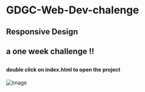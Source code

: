 # GDGC-Web-Dev-chalenge
## Responsive Design
## a one week challenge !!
##
#### double click on index.html to open the project
![image](https://github.com/arolleaguekeng/GDGC-Web-Dev-chalenge/blob/main/render.PNG)
